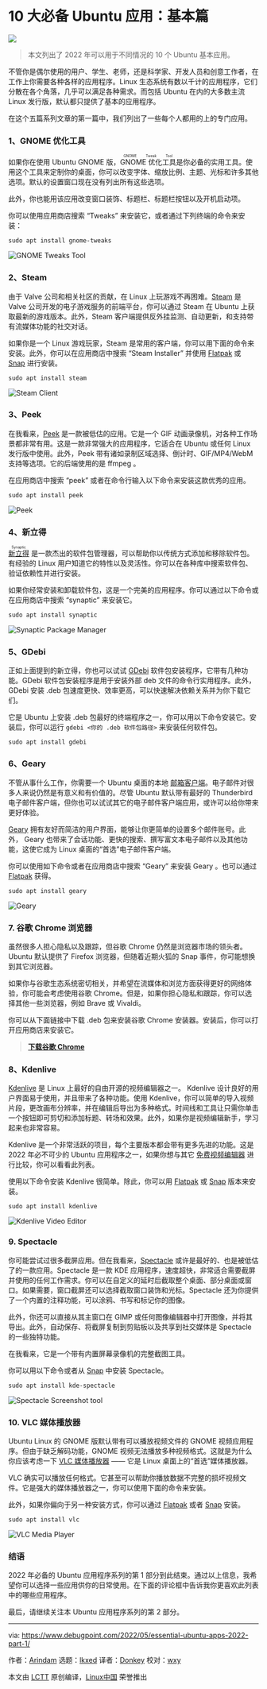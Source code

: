 [#]: subject: "Top 10 Essential Ubuntu Apps For Everyone in 2022"
[#]: via: "https://www.debugpoint.com/2022/05/essential-ubuntu-apps-2022-part-1/"
[#]: author: "Arindam https://www.debugpoint.com/author/admin1/"
[#]: collector: "lkxed"
[#]: translator: "Donkey-Hao"
[#]: reviewer: "wxy"
[#]: publisher: "wxy"
[#]: url: "https://linux.cn/article-14794-1.html"

10 大必备 Ubuntu 应用：基本篇
======

![](https://img.linux.net.cn/data/attachment/album/202207/05/132504xx09az5i4ip0pel5.jpg)

> 本文列出了 2022 年可以用于不同情况的 10 个 Ubuntu 基本应用。

不管你是偶尔使用的用户、学生、老师，还是科学家、开发人员和创意工作者，在工作上你需要各种各样的应用程序。Linux 生态系统有数以千计的应用程序，它们分散在各个角落，几乎可以满足各种需求。而包括 Ubuntu 在内的大多数主流 Linux 发行版，默认都只提供了基本的应用程序。

在这个五篇系列文章的第一篇中，我们列出了一些每个人都用的上的专门应用。

### 1、GNOME 优化工具

如果你在使用 Ubuntu GNOME 版，<ruby>GNOME 优化工具<rt>GNOME Tweak Tool</rt></ruby>是你必备的实用工具。使用这个工具来定制你的桌面，你可以改变字体、缩放比例、主题、光标和许多其他选项。默认的设置窗口现在没有列出所有这些选项。

此外，你也能用该应用改变窗口装饰、标题栏、标题栏按钮以及开机启动项。

你可以使用应用商店搜索 “Tweaks” 来安装它，或者通过下列终端的命令来安装：

```
sudo apt install gnome-tweaks
```

![GNOME Tweaks Tool][2]

### 2、Steam

由于 Valve 公司和相关社区的贡献，在 Linux 上玩游戏不再困难。[Steam][3] 是 Valve 公司开发的电子游戏服务的前端平台，你可以通过 Steam 在 Ubuntu 上获取最新的游戏版本。此外，Steam 客户端提供反外挂监测、自动更新，和支持带有流媒体功能的社交对话。

如果你是一个 Linux 游戏玩家，Steam 是常用的客户端，你可以用下面的命令来安装。此外，你可以在应用商店中搜索 “Steam Installer” 并使用 [Flatpak][4] 或 [Snap][5] 进行安装。

```
sudo apt install steam
```

![Steam Client][6]

### 3、Peek

在我看来，[Peek][7] 是一款被低估的应用。它是一个 GIF 动画录像机，对各种工作场景都非常有用。这是一款非常强大的应用程序，它适合在 Ubuntu 或任何 Linux 发行版中使用。此外，Peek 带有诸如录制区域选择、倒计时、GIF/MP4/WebM 支持等选项。它的后端使用的是 ffmpeg 。

在应用商店中搜索 “peek” 或者在命令行输入以下命令来安装这款优秀的应用。

```
sudo apt install peek
```

![Peek][8]

### 4、新立得

<ruby>[新立得][9]<rt>Synaptic</rt></ruby> 是一款杰出的软件包管理器，可以帮助你以传统方式添加和移除软件包。有经验的 Linux 用户知道它的特性以及灵活性。你可以在各种库中搜索软件包、验证依赖性并进行安装。

如果你经常安装和卸载软件包，这是一个完美的应用程序。你可以通过以下命令或在应用商店中搜索 “synaptic” 来安装它。

```
sudo apt install synaptic
```

![Synaptic Package Manager][10]

### 5、GDebi

正如上面提到的新立得，你也可以试试 [GDebi][11] 软件包安装程序，它带有几种功能。GDebi 软件包安装程序是用于安装外部 deb 文件的命令行实用程序。此外，GDebi 安装 .deb 包速度更快、效率更高，可以快速解决依赖关系并为你下载它们。

它是 Ubuntu 上安装 .deb 包最好的终端程序之一，你可以用以下命令安装它。安装后，你可以运行 `gdebi <你的 .deb 软件包路径>` 来安装任何软件包。

```
sudo apt install gdebi
```

### 6、Geary

不管从事什么工作，你需要一个 Ubuntu 桌面的本地 [邮箱客户端][12]。电子邮件对很多人来说仍然是有意义和有价值的。尽管 Ubuntu 默认带有最好的 Thunderbird 电子邮件客户端，但你也可以试试其它的电子邮件客户端应用，或许可以给你带来更好体验。

[Geary][13] 拥有友好而简洁的用户界面，能够让你更简单的设置多个邮件账号。此外， Geary 也带来了会话功能、更快的搜索、撰写富文本电子邮件以及其他功能，这使它成为 Linux 桌面的“首选”电子邮件客户端。

你可以使用如下命令或者在应用商店中搜索 “Geary” 来安装 Geary 。也可以通过 [Flatpak][14] 获得。

```
sudo apt install geary
```

![Geary][15]

### 7. 谷歌 Chrome 浏览器

虽然很多人担心隐私以及跟踪，但谷歌 Chrome 仍然是浏览器市场的领头者。Ubuntu 默认提供了 Firefox 浏览器，但随着近期火狐的 Snap 事件，你可能想换到其它浏览器。

如果你与谷歌生态系统密切相关，并希望在流媒体和浏览方面获得更好的网络体验，你可能会考虑使用谷歌 Chrome。但是，如果你担心隐私和跟踪，你可以选择其他一些浏览器，例如 Brave 或 Vivaldi。

你可以从下面链接中下载 .deb 包来安装谷歌 Chrome 安装器。安装后，你可以打开应用商店来安装它。 

> **[下载谷歌 Chrome][16]**

### 8、Kdenlive

[Kdenlive][17] 是 Linux 上最好的自由开源的视频编辑器之一。 Kdenlive 设计良好的用户界面易于使用，并且带来了各种功能。使用 Kdenlive，你可以简单的导入视频片段，更改画布分辨率，并在编辑后导出为多种格式。时间线和工具让只需你单击一个按钮即可剪切和添加标题、转场和效果。此外，如果你是视频编辑新手，学习起来也非常容易。

Kdenlive 是一个非常活跃的项目，每个主要版本都会带有更多先进的功能。这是 2022 年必不可少的 Ubuntu 应用程序之一，如果你想与其它 [免费视频编辑器][18] 进行比较，你可以看看此列表。

使用以下命令安装 Kdenlive 很简单。除此，你可以用 [Flatpak][19] 或 [Snap][20] 版本来安装。

```
sudo apt install kdenlive
```

![Kdenlive Video Editor][21]

### 9. Spectacle

你可能尝试过很多截屏应用。但在我看来，[Spectacle][22] 或许是最好的、也是被低估了的一款应用。Spectacle 是一款 KDE 应用程序，速度超快，非常适合需要截屏并使用的任何工作需求。你可以在自定义的延时后截取整个桌面、部分桌面或窗口。如果需要，窗口截屏还可以选择截取窗口装饰和光标。Spectacle 还为你提供了一个内置的注释功能，可以涂鸦、书写和标记你的图像。

此外，你还可以直接从其主窗口在 GIMP 或任何图像编辑器中打开图像，并将其导出。此外，自动保存、将截屏复制到剪贴板以及共享到社交媒体是 Spectacle 的一些独特功能。

在我看来，它是一个带有内置屏幕录像机的完整截图工具。

你可以用以下命令或者从 [Snap][23] 中安装 Spectacle。

```
sudo apt install kde-spectacle
```

![Spectacle Screenshot tool][24]

### 10. VLC 媒体播放器

Ubuntu Linux 的 GNOME 版默认带有可以播放视频文件的 GNOME 视频应用程序。但由于缺乏解码功能，GNOME 视频无法播放多种视频格式。这就是为什么你应该考虑一下 [VLC 媒体播放器][25] —— 它是 Linux 桌面上的“首选”媒体播放器。

VLC 确实可以播放任何格式。它甚至可以帮助你播放数据不完整的损坏视频文件。它是强大的媒体播放器之一，你可以使用下面的命令来安装。

此外，如果你偏向于另一种安装方式，你可以通过 [Flatpak][26] 或者 [Snap][27] 安装。

```
sudo apt install vlc
```

![VLC Media Player][28]

### 结语

2022 年必备的 Ubuntu 应用程序系列的第 1 部分到此结束。通过以上信息，我希望你可以选择一些应用供你的日常使用。在下面的评论框中告诉我你更喜欢此列表中的哪些应用程序。

最后，请继续关注本 Ubuntu 应用程序系列的第 2 部分。

--------------------------------------------------------------------------------

via: https://www.debugpoint.com/2022/05/essential-ubuntu-apps-2022-part-1/

作者：[Arindam][a]
选题：[lkxed][b]
译者：[Donkey](https://github.com/Donkey-Hao)
校对：[wxy](https://github.com/wxy)

本文由 [LCTT](https://github.com/LCTT/TranslateProject) 原创编译，[Linux中国](https://linux.cn/) 荣誉推出

[a]: https://www.debugpoint.com/author/admin1/
[b]: https://github.com/lkxed
[1]: https://gitlab.gnome.org/GNOME/gnome-tweaks
[2]: https://www.debugpoint.com/wp-content/uploads/2022/05/GNOME-Tweaks-Tool.jpg
[3]: https://store.steampowered.com/
[4]: https://flathub.org/apps/details/com.valvesoftware.Steam
[5]: https://snapcraft.io/steam
[6]: https://www.debugpoint.com/wp-content/uploads/2022/05/Steam-Client.jpg
[7]: https://github.com/phw/peek
[8]: https://www.debugpoint.com/wp-content/uploads/2022/05/Peek-in-action2.jpg
[9]: https://www.nongnu.org/synaptic/
[10]: https://www.debugpoint.com/wp-content/uploads/2022/05/Synaptic-Package-Manager.jpg
[11]: https://launchpad.net/gdebi
[12]: https://www.debugpoint.com/2019/06/best-email-client-linux-windows/
[13]: https://wiki.gnome.org/Apps/Geary
[14]: https://flathub.org/apps/details/org.gnome.Geary
[15]: https://www.debugpoint.com/wp-content/uploads/2019/06/Geary.png
[16]: https://www.google.com/chrome
[17]: https://kdenlive.org/
[18]: https://www.debugpoint.com/2019/09/best-free-video-editors-linux-ubuntu/
[19]: https://flathub.org/apps/details/org.kde.kdenlive
[20]: https://snapcraft.io/kdenlive
[21]: https://www.debugpoint.com/wp-content/uploads/2021/01/Kdenlive-Video-Editor.jpg
[22]: https://apps.kde.org/spectacle/
[23]: https://snapcraft.io/spectacle
[24]: https://www.debugpoint.com/wp-content/uploads/2022/05/Spectacle-Screenshot-tool.jpg
[25]: https://www.videolan.org/vlc
[26]: https://flathub.org/apps/details/org.videolan.VLC
[27]: https://snapcraft.io/vlc
[28]: https://www.debugpoint.com/wp-content/uploads/2022/05/VLC-Media-Player.jpg
